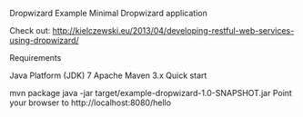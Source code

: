 Dropwizard Example
Minimal Dropwizard application

Check out: http://kielczewski.eu/2013/04/developing-restful-web-services-using-dropwizard/

Requirements

Java Platform (JDK) 7
Apache Maven 3.x
Quick start

mvn package
java -jar target/example-dropwizard-1.0-SNAPSHOT.jar
Point your browser to http://localhost:8080/hello
